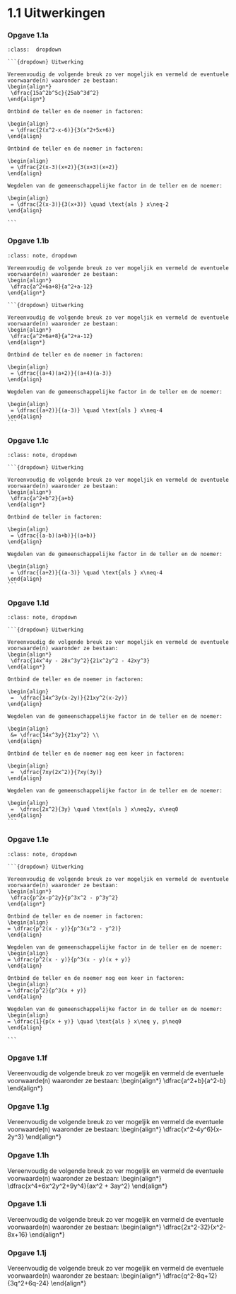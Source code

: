 # 1.1 Uitwerkingen

### Opgave 1.1a

````{admonition} Antwoord
:class:  dropdown

```{dropdown} Uitwerking

Vereenvoudig de volgende breuk zo ver mogeljik en vermeld de eventuele voorwaarde(n) waaronder ze bestaan:
\begin{align*}
 \dfrac{15a^2b^5c}{25ab^3d^2}
\end{align*}

Ontbind de teller en de noemer in factoren:

\begin{align}
 = \dfrac{2(x^2-x-6)}{3(x^2+5x+6)}
\end{align}

Ontbind de teller en de noemer in factoren:

\begin{align}
 = \dfrac{2(x-3)(x+2)}{3(x+3)(x+2)}
\end{align}

Wegdelen van de gemeenschappelijke factor in de teller en de noemer:

\begin{align}
 = \dfrac{2(x-3)}{3(x+3)} \quad \text{als } x\neq-2
\end{align}

```
````

### Opgave 1.1b

````{admonition} Antwoord
:class: note, dropdown

Vereenvoudig de volgende breuk zo ver mogeljik en vermeld de eventuele voorwaarde(n) waaronder ze bestaan:
\begin{align*}
 \dfrac{a^2+6a+8}{a^2+a-12}
\end{align*}

```{dropdown} Uitwerking

Vereenvoudig de volgende breuk zo ver mogeljik en vermeld de eventuele voorwaarde(n) waaronder ze bestaan:
\begin{align*}
 \dfrac{a^2+6a+8}{a^2+a-12}
\end{align*}

Ontbind de teller en de noemer in factoren:

\begin{align}
 = \dfrac{(a+4)(a+2)}{(a+4)(a-3)}
\end{align}

Wegdelen van de gemeenschappelijke factor in de teller en de noemer:

\begin{align}
 = \dfrac{(a+2)}{(a-3)} \quad \text{als } x\neq-4
\end{align}
```
````

### Opgave 1.1c

````{admonition} Antwoord
:class: note, dropdown

```{dropdown} Uitwerking

Vereenvoudig de volgende breuk zo ver mogeljik en vermeld de eventuele voorwaarde(n) waaronder ze bestaan:
\begin{align*}
 \dfrac{a^2+b^2}{a+b}
\end{align*}

Ontbind de teller in factoren:

\begin{align}
 = \dfrac{(a-b)(a+b)}{(a+b)}
\end{align}

Wegdelen van de gemeenschappelijke factor in de teller en de noemer:

\begin{align}
 = \dfrac{(a+2)}{(a-3)} \quad \text{als } x\neq-4
\end{align}
```
````

### Opgave 1.1d

````{admonition} Antwoord
:class: note, dropdown

```{dropdown} Uitwerking

Vereenvoudig de volgende breuk zo ver mogeljik en vermeld de eventuele voorwaarde(n) waaronder ze bestaan:
\begin{align*}
 \dfrac{14x^4y - 28x^3y^2}{21x^2y^2 - 42xy^3}
\end{align*}

Ontbind de teller en de noemer in factoren:

\begin{align}
 =  \dfrac{14x^3y(x-2y)}{21xy^2(x-2y)}
\end{align}

Wegdelen van de gemeenschappelijke factor in de teller en de noemer:

\begin{align}
 &= \dfrac{14x^3y}{21xy^2} \\
\end{align}

Ontbind de teller en de noemer nog een keer in factoren:

\begin{align}
 =  \dfrac{7xy(2x^2)}{7xy(3y)}
\end{align}

Wegdelen van de gemeenschappelijke factor in de teller en de noemer:

\begin{align}
 =  \dfrac{2x^2}{3y} \quad \text{als } x\neq2y, x\neq0
\end{align}
```
````

### Opgave 1.1e

````{admonition} Antwoord
:class: note, dropdown

```{dropdown} Uitwerking

Vereenvoudig de volgende breuk zo ver mogeljik en vermeld de eventuele voorwaarde(n) waaronder ze bestaan:
\begin{align*}
 \dfrac{p^2x-p^2y}{p^3x^2 - p^3y^2}
\end{align*}

Ontbind de teller en de noemer in factoren:
\begin{align}
= \dfrac{p^2(x - y)}{p^3(x^2 - y^2)}
\end{align}

Wegdelen van de gemeenschappelijke factor in de teller en de noemer:
\begin{align}
= \dfrac{p^2(x - y)}{p^3(x - y)(x + y)}
\end{align}

Ontbind de teller en de noemer nog een keer in factoren:
\begin{align}
= \dfrac{p^2}{p^3(x + y)}
\end{align}

Wegdelen van de gemeenschappelijke factor in de teller en de noemer:
\begin{align}
= \dfrac{1}{p(x + y)} \quad \text{als } x\neq y, p\neq0
\end{align}

```
````

### Opgave 1.1f

Vereenvoudig de volgende breuk zo ver mogeljik en vermeld de eventuele voorwaarde(n) waaronder ze bestaan:
\begin{align*}
 \dfrac{a^2+b}{a^2-b}
\end{align*}

### Opgave 1.1g

Vereenvoudig de volgende breuk zo ver mogeljik en vermeld de eventuele voorwaarde(n) waaronder ze bestaan:
\begin{align*}
 \dfrac{x^2-4y^6}{x-2y^3}
\end{align*}

### Opgave 1.1h

Vereenvoudig de volgende breuk zo ver mogeljik en vermeld de eventuele voorwaarde(n) waaronder ze bestaan:
\begin{align*}
 \dfrac{x^4+6x^2y^2+9y^4}{ax^2 + 3ay^2}
\end{align*}

### Opgave 1.1i

Vereenvoudig de volgende breuk zo ver mogeljik en vermeld de eventuele voorwaarde(n) waaronder ze bestaan:
\begin{align*}
 \dfrac{2x^2-32}{x^2-8x+16}
\end{align*}

### Opgave 1.1j

Vereenvoudig de volgende breuk zo ver mogeljik en vermeld de eventuele voorwaarde(n) waaronder ze bestaan:
\begin{align*}
 \dfrac{q^2-8q+12}{3q^2+6q-24}
\end{align*}
